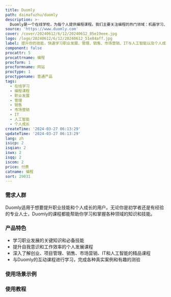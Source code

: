 ```yaml
---
title: Duomly
path: daimafuzhu/duomly
description: >-
  Duomly是一个在线学校，为每个人提供编程课程。我们主要关注编程的热门领域：机器学习、区块链和Web开发。通过Duomly，用户不仅可以学习理论知识，还可以在大多数课程中进行编程任务的挑战。我们的使命是将编程知识带给每个人，并使技术对人们更友好。Duomly想要证明每个人都可以参与编程，确保学习的过程顺畅愉快。
source: 'https://www.duomly.com'
cover: /cover/20240612/6/12/20240612_85e19eee.jpg
logo: /logo/20240612/6/12/20240612_51e84aff.jpg
label: 提升你的技能，快速学习职业发展、管理、销售、市场营销、IT与人工智能以及个人成长。
component: false
procattr: 5
procattrname: 编程
procform: 1
procformname: 网站
proctype: 1
proctypename: 普通产品
tags:
  - 在线学习
  - 编程课程
  - 职业发展
  - 管理
  - 销售
  - 市场营销
  - IT
  - 人工智能
  - 个人成长
createTime: '2024-03-27 06:13:29'
updateTime: '2024-03-27 06:13:29'
lang: zh
isicp: 2
isqian: 2
iswx: 2
isqq: 2
iscom: 2
price: 付费
catname: 编程
sort: 29031
---
```




### 需求人群
Duomly适用于想要提升职业技能和个人成长的用户。无论你是初学者还是有经验的专业人士，Duomly的课程都能帮助你学习和掌握各种领域的知识和技能。

### 产品特色
- 学习职业发展的关键知识和必备技能
- 提升自我意识和工作效率的个人发展课程
- 深入了解创业、项目管理、销售、市场营销、IT和人工智能的精品课程
- 与Duomly的互动课程进行学习，完成各种真实案例和有趣的测验

### 使用场景示例


### 使用教程


  

